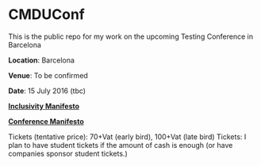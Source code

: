 # CMDUConf
This is the public repo for my work on the upcoming Testing Conference in Barcelona

**Location**: Barcelona

**Venue**: To be confirmed

**Date**: 15 July 2016 (tbc)

[**Inclusivity Manifesto**](https://github.com/wolffan/CMDUConf/blob/master/inclusivityManifesto.md)

[**Conference Manifesto**](https://github.com/wolffan/CMDUConf/blob/master/conference_manifeso.md)

Tickets (tentative price): 70+Vat (early bird), 100+Vat (late bird)
Tickets: I plan to have student tickets if the amount of cash is enough (or have companies sponsor student tickets.)
